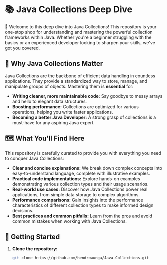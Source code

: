 # 📚 Java Collections Deep Dive 

👋 Welcome to this deep dive into Java Collections! This repository is your one-stop shop for understanding and mastering the powerful collection frameworks within Java. Whether you're a beginner struggling with the basics or an experienced developer looking to sharpen your skills, we've got you covered. 

## 🚀 Why Java Collections Matter

Java Collections are the backbone of efficient data handling in countless applications. They provide a standardized way to store, manage, and manipulate groups of objects. Mastering them is **essential** for:

* **Writing cleaner, more maintainable code:** Say goodbye to messy arrays and hello to elegant data structures.
* **Boosting performance:**  Collections are optimized for various operations, helping you write faster applications.
* **Becoming a better Java Developer:**  A strong grasp of collections is a must-have for any aspiring Java expert.

## 🗺️ What You'll Find Here

This repository is carefully curated to provide you with everything you need to conquer Java Collections:

* **Clear and concise explanations:** We break down complex concepts into easy-to-understand language, complete with illustrative examples. 
* **Practical code implementations:** Explore hands-on examples demonstrating various collection types and their usage scenarios.
* **Real-world use cases:** Discover how Java Collections power real applications, from simple data storage to complex algorithms.
* **Performance comparisons:**  Gain insights into the performance characteristics of different collection types to make informed design decisions.
* **Best practices and common pitfalls:** Learn from the pros and avoid common mistakes when working with Java Collections.

## 🧰 Getting Started

1. **Clone the repository:**
   ```bash
   git clone https://github.com/hendrowunga/Java-Collections.git
   ```
